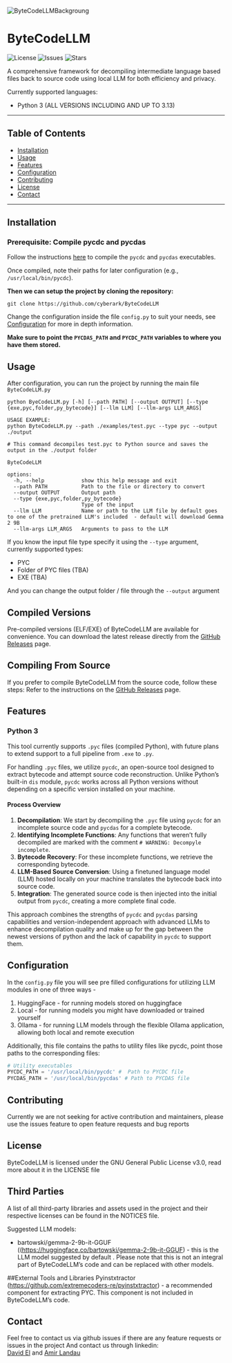 ![ByteCodeLLMBackgroung](https://github.com/cyberark/ByteCodeLLM/blob/main/option1.png)

# ByteCodeLLM

![License](https://img.shields.io/github/license/cyberark/ByteCodeLLM) ![Issues](https://img.shields.io/github/issues/cyberark/ByteCodeLLM) ![Stars](https://img.shields.io/github/stars/cyberark/ByteCodeLLM)

A comprehensive framework for decompiling intermediate language based files back to source code using local LLM for both efficiency and privacy.

Currently supported languages:
* Python 3 (ALL VERSIONS INCLUDING AND UP TO 3.13)
---

## Table of Contents

- [Installation](#installation)
- [Usage](#usage)
- [Features](#features)
- [Configuration](#configuration)
- [Contributing](#contributing)
- [License](#license)
- [Contact](#contact)

---

## Installation
### Prerequisite: Compile pycdc and pycdas
Follow the instructions [here](https://github.com/zrax/pycdc) to compile the `pycdc` and `pycdas` executables.

Once compiled, note their paths for later configuration (e.g., `/usr/local/bin/pycdc`).

**Then we can setup the project by cloning the repository:**
```
git clone https://github.com/cyberark/ByteCodeLLM
```

Change the configuration inside the file `config.py` to suit your needs, see [Configuration](#configuration) for more in depth information.

**Make sure to point the `PYCDAS_PATH` and `PYCDC_PATH` variables to where you have them stored.**
## Usage
After configuration, you can run the project by running the main file `ByteCodeLLM.py`

```
python ByeCodeLLM.py [-h] [--path PATH] [--output OUTPUT] [--type {exe,pyc,folder,py_bytecode}] [--llm LLM] [--llm-args LLM_ARGS]

USAGE EXAMPLE:
python ByteCodeLLM.py --path ./examples/test.pyc --type pyc --output ./output

# This command decompiles test.pyc to Python source and saves the output in the ./output folder

ByteCodeLLM

options:
  -h, --help            show this help message and exit
  --path PATH           Path to the file or directory to convert
  --output OUTPUT       Output path
  --type {exe,pyc,folder,py_bytecode}
                        Type of the input
  --llm LLM             Name or path to the LLM file by default goes to one of the pretrained LLM's included  - default will download Gemma 2 9B 
  --llm-args LLM_ARGS   Arguments to pass to the LLM
```

If you know the input file type specify it using the `--type` argument, currently supported types:
* PYC
* Folder of PYC files (TBA)
* EXE (TBA)

And you can change the output folder / file through the `--output` argument

## Compiled Versions
Pre-compiled versions (ELF/EXE) of ByteCodeLLM are available for convenience. 
You can download the latest release directly from the [GitHub Releases](https://github.com/cyberark/ByteCodeLLM/releases) page.

## Compiling From Source
If you prefer to compile ByteCodeLLM from the source code, follow these steps:
Refer to the instructions on the [GitHub Releases](https://github.com/cyberark/ByteCodeLLM/releases) page.

## Features
### Python 3
This tool currently supports `.pyc` files (compiled Python), with future plans to extend support to a full pipeline from `.exe` to `.py`.

For handling `.pyc` files, we utilize `pycdc`, an open-source tool designed to extract bytecode and attempt source code reconstruction. Unlike Python’s built-in `dis` module, `pycdc` works across all Python versions without depending on a specific version installed on your machine.

#### Process Overview

1. **Decompilation**: We start by decompiling the `.pyc` file using `pycdc` for an incomplete source code and `pycdas` for a complete bytecode.
2. **Identifying Incomplete Functions**: Any functions that weren’t fully decompiled are marked with the comment `# WARNING: Decompyle incomplete`.
3. **Bytecode Recovery**: For these incomplete functions, we retrieve the corresponding bytecode.
4. **LLM-Based Source Conversion**: Using a finetuned language model (LLM) hosted locally on your machine translates the bytecode back into source code.
5. **Integration**: The generated source code is then injected into the initial output from `pycdc`, creating a more complete final code.

This approach combines the strengths of `pycdc` and `pycdas` parsing capabilities and version-independent approach with advanced LLMs to enhance decompilation quality and make up for the gap between the newest versions of python and the lack of capability in `pycdc` to support them.



## Configuration
In the `config.py` file you will see pre filled configurations for utilizing LLM modules in one of three ways - 
1. HuggingFace - for running models stored on huggingface
2. Local - for running models you might have downloaded or trained yourself
3. Ollama - for running LLM models through the flexible Ollama application, allowing both local and remote execution

Additionally, this file contains the paths to utility files like pycdc, point those paths to the corresponding files:
```python
# Utility executables
PYCDC_PATH = '/usr/local/bin/pycdc' #  Path to PYCDC file
PYCDAS_PATH = '/usr/local/bin/pycdas' # Path to PYCDAS file

```

## Contributing
Currently we are not seeking for active contribution and maintainers, please use the issues feature to open feature requests and bug reports

## License
ByteCodeLLM is licensed under the GNU General Public License v3.0, read more about it in the LICENSE file

## Third Parties
A list of all third-party libraries and assets used in the project and their respective licenses can be found in the NOTICES file.

Suggested LLM models:
* bartowski/gemma-2-9b-it-GGUF ((https://huggingface.co/bartowski/gemma-2-9b-it-GGUF) - this is the LLM model suggested by default . Please note that this is not an integral part of ByteCodeLLM’s code and can be replaced with other models. 

##External Tools and Libraries
Pyinstxtractor (https://github.com/extremecoders-re/pyinstxtractor) - a recommended component for extracting PYC. This component is not included in ByteCodeLLM’s code. 

## Contact
Feel free to contact us via github issues if there are any feature requests or issues in the project
And contact us through linkedin:<br />
[David El](linkedin.com/in/david-el/) and [Amir Landau](linkedin.com/in/amirlandau)
